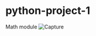 # python-project-1
Math module
![Capture](https://user-images.githubusercontent.com/82317107/115696214-134eba00-a380-11eb-9cc4-9083e372b9cd.PNG)
